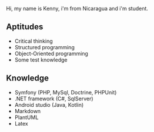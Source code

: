 Hi, my name is Kenny, i'm from Nicaragua and i'm student.

## Aptitudes

* Critical thinking
* Structured programming
* Object-Oriented programming
* Some test knowledge

## Knowledge
* Symfony (PHP, MySql, Doctrine, PHPUnit) 
* .NET framework (C#, SqlServer)
* Android studio (Java, Kotlin)
* Markdown
* PlantUML
* Latex
